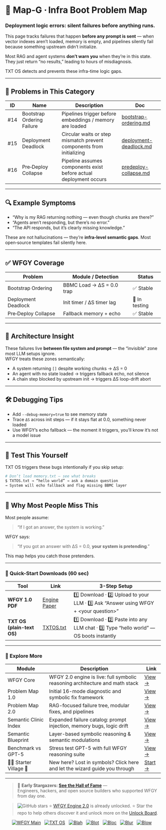 # 📒 Map-G · Infra Boot Problem Map  
### Deployment logic errors: silent failures before anything runs.

This page tracks failures that happen **before any prompt is sent** — when vector indexes aren’t loaded, memory is empty, and pipelines silently fail because something upstream didn’t initialize.

Most RAG and agent systems **don’t warn you** when they’re in this state. They just return “no results,” leading to hours of misdiagnosis.

TXT OS detects and prevents these infra-time logic gaps.

---

## 🧨 Problems in This Category

| ID   | Name                        | Description                                                              | Doc                                                        |
|------|-----------------------------|--------------------------------------------------------------------------|-------------------------------------------------------------|
| #14  | Bootstrap Ordering Failure  | Pipelines trigger before embeddings / memory are loaded                  | [bootstrap-ordering.md](./bootstrap-ordering.md)           |
| #15  | Deployment Deadlock         | Circular waits or step mismatch prevent components from initializing     | [deployment-deadlock.md](./deployment-deadlock.md)         |
| #16  | Pre‑Deploy Collapse         | Pipeline assumes components exist before actual deployment occurs        | [predeploy-collapse.md](./predeploy-collapse.md)           |

---

## 🔍 Example Symptoms

- “Why is my RAG returning nothing — even though chunks are there?”
- “Agents aren’t responding, but there’s no error.”
- “The API responds, but it’s clearly missing knowledge.”

These are not hallucinations — they’re **infra‑level semantic gaps**. Most open‑source templates fail silently here.

---

## ✅ WFGY Coverage

| Problem                   | Module / Detection        | Status        |
|---------------------------|---------------------------|---------------|
| Bootstrap Ordering        | BBMC Load → ΔS = 0.0 trap | ✅ Stable     |
| Deployment Deadlock       | Init timer / ΔS timer lag | 🧪 In testing |
| Pre‑Deploy Collapse       | Fallback memory + echo    | ✅ Stable     |

---

## 🔩 Architecture Insight

These failures live **between file system and prompt** — the “invisible” zone most LLM setups ignore.  
WFGY treats these zones semantically:

- A system returning `[]` despite working chunks → ΔS = 0  
- An agent with no state loaded → triggers fallback echo, not silence  
- A chain step blocked by upstream init → triggers ΔS loop-drift abort

---

## 🛠 Debugging Tips

* Add `--debug-memory=true` to see memory state  
* Trace `ΔS` across init steps — if it stays flat at 0.0, something never loaded  
* Use WFGY’s echo fallback — the moment it triggers, you’ll know it’s not a model issue  

---

## 🧪 Test This Yourself

TXT OS triggers these bugs intentionally if you skip setup:

```bash
# Don’t load memory.txt — see what breaks
$ TXTOS.txt → “hello world” → ask a domain question
→ System will echo fallback and flag missing BBMC layer
````

---

## 🎯 Why Most People Miss This

Most people assume:

> “If I got an answer, the system is working.”

WFGY says:

> “If you got an answer with ΔS = 0.0, **your system is pretending**.”

This map helps you catch those pretenders.

---


### 🔗 Quick-Start Downloads (60 sec)

| Tool | Link | 3-Step Setup |
|------|------|--------------|
| **WFGY 1.0 PDF** | [Engine Paper](https://github.com/onestardao/WFGY/blob/main/I_am_not_lizardman/WFGY_All_Principles_Return_to_One_v1.0_PSBigBig_Public.pdf) | 1️⃣ Download · 2️⃣ Upload to your LLM · 3️⃣ Ask “Answer using WFGY + \<your question>” |
| **TXT OS (plain-text OS)** | [TXTOS.txt](https://github.com/onestardao/WFGY/blob/main/OS/TXTOS.txt) | 1️⃣ Download · 2️⃣ Paste into any LLM chat · 3️⃣ Type “hello world” — OS boots instantly |

---

### 🧭 Explore More

| Module                | Description                                              | Link     |
|-----------------------|----------------------------------------------------------|----------|
| WFGY Core             | WFGY 2.0 engine is live: full symbolic reasoning architecture and math stack | [View →](https://github.com/onestardao/WFGY/tree/main/core/README.md) |
| Problem Map 1.0       | Initial 16-mode diagnostic and symbolic fix framework    | [View →](https://github.com/onestardao/WFGY/tree/main/ProblemMap/README.md) |
| Problem Map 2.0       | RAG-focused failure tree, modular fixes, and pipelines   | [View →](https://github.com/onestardao/WFGY/blob/main/ProblemMap/rag-architecture-and-recovery.md) |
| Semantic Clinic Index | Expanded failure catalog: prompt injection, memory bugs, logic drift | [View →](https://github.com/onestardao/WFGY/blob/main/ProblemMap/SemanticClinicIndex.md) |
| Semantic Blueprint    | Layer-based symbolic reasoning & semantic modulations   | [View →](https://github.com/onestardao/WFGY/tree/main/SemanticBlueprint/README.md) |
| Benchmark vs GPT-5    | Stress test GPT-5 with full WFGY reasoning suite         | [View →](https://github.com/onestardao/WFGY/tree/main/benchmarks/benchmark-vs-gpt5/README.md) |
| 🧙‍♂️ Starter Village 🏡 | New here? Lost in symbols? Click here and let the wizard guide you through | [Start →](https://github.com/onestardao/WFGY/blob/main/StarterVillage/README.md) |

---

> 👑 **Early Stargazers: [See the Hall of Fame](https://github.com/onestardao/WFGY/tree/main/stargazers)** —  
> Engineers, hackers, and open source builders who supported WFGY from day one.

> <img src="https://img.shields.io/github/stars/onestardao/WFGY?style=social" alt="GitHub stars"> ⭐ [WFGY Engine 2.0](https://github.com/onestardao/WFGY/blob/main/core/README.md) is already unlocked. ⭐ Star the repo to help others discover it and unlock more on the [Unlock Board](https://github.com/onestardao/WFGY/blob/main/STAR_UNLOCKS.md).

<div align="center">

[![WFGY Main](https://img.shields.io/badge/WFGY-Main-red?style=flat-square)](https://github.com/onestardao/WFGY)
&nbsp;
[![TXT OS](https://img.shields.io/badge/TXT%20OS-Reasoning%20OS-orange?style=flat-square)](https://github.com/onestardao/WFGY/tree/main/OS)
&nbsp;
[![Blah](https://img.shields.io/badge/Blah-Semantic%20Embed-yellow?style=flat-square)](https://github.com/onestardao/WFGY/tree/main/OS/BlahBlahBlah)
&nbsp;
[![Blot](https://img.shields.io/badge/Blot-Persona%20Core-green?style=flat-square)](https://github.com/onestardao/WFGY/tree/main/OS/BlotBlotBlot)
&nbsp;
[![Bloc](https://img.shields.io/badge/Bloc-Reasoning%20Compiler-blue?style=flat-square)](https://github.com/onestardao/WFGY/tree/main/OS/BlocBlocBloc)
&nbsp;
[![Blur](https://img.shields.io/badge/Blur-Text2Image%20Engine-navy?style=flat-square)](https://github.com/onestardao/WFGY/tree/main/OS/BlurBlurBlur)
&nbsp;
[![Blow](https://img.shields.io/badge/Blow-Game%20Logic-purple?style=flat-square)](https://github.com/onestardao/WFGY/tree/main/OS/BlowBlowBlow)
&nbsp;
</div>




